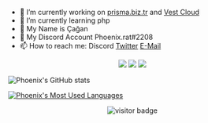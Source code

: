 - 🔭 I’m currently working on [prisma.biz.tr](https://prismadev.biz) and [Vest Cloud](https://discord.gg/2SDaef3cwA)
- 🌱 I’m currently learning php
- 👯 My Name is Çağan
- 💬 My Discord Account Phoenix.rat#2208
- 📫 How to reach me: Discord [Twitter](https://twitter.com/cagan_aydin) [E-Mail](mailto:admin@phoenixrat.xyz)

<p align="center">
    <a href="https://instagram.com/phoenix.rat" target"blank_"><img src="https://img.shields.io/badge/INSTAGRAM%20-DC3175.svg?&style=for-the-badge&logo=instagram&logoColor=white"></a>
       <a href="https://open.spotify.com/user/cagan-ayin" target"blank_"><img src="https://img.shields.io/badge/Spotify%20-1ed760.svg?&style=for-the-badge&logo=spotify&logoColor=white"></a>
       <a href="https://discord.gg/2SDaef3cwA" target"blank_"><img src="https://img.shields.io/discord/930902141432909864?style=for-the-badge"></a></a>
</p>

![Phoenix's GitHub stats](https://github-readme-stats.vercel.app/api?username=phoenix-rat&show_icons=true&theme=synthwave)

[![Phoenix's Most Used Languages](https://github-readme-stats.vercel.app/api/top-langs/?username=phoenix-rat&layout=compact)](https://github.com/anuraghazra/github-readme-stats)

<p align='center'>
  <img src="https://visitor-badge.glitch.me/badge?page_id=Phoenix-rat" alt="visitor badge"/>
</p>
